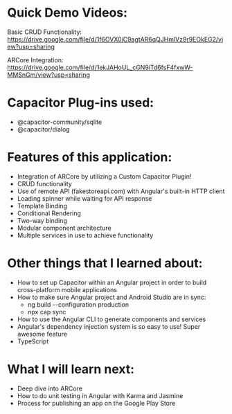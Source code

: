 # Quick Demo Videos:

Basic CRUD Functionality: https://drive.google.com/file/d/1f6OVX0iC9agtAR6qQJHmlVz9r9EOkEG2/view?usp=sharing

ARCore Integration: https://drive.google.com/file/d/1ekJAHoUL_cGN9iTd6fsF4fxwW-MMSnGm/view?usp=sharing

# Capacitor Plug-ins used:
- @capacitor-community/sqlite
- @capacitor/dialog

# Features of this application:
- Integration of ARCore by utilizing a Custom Capacitor Plugin!
- CRUD functionality
- Use of remote API (fakestoreapi.com) with Angular's built-in HTTP client
- Loading spinner while waiting for API response 
- Template Binding
- Conditional Rendering
- Two-way binding
- Modular component architecture
- Multiple services in use to achieve functionality

# Other things that I learned about:
- How to set up Capacitor within an Angular project in order to build cross-platform mobile applications
- How to make sure Angular project and Android Studio are in sync:
  - ng build --configuration production
  - npx cap sync
- How to use the Angular CLI to generate components and services  
- Angular's dependency injection system is so easy to use! Super awesome feature
- TypeScript

# What I will learn next:
- Deep dive into ARCore
- How to do unit testing in Angular with Karma and Jasmine
- Process for publishing an app on the Google Play Store
